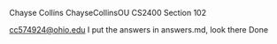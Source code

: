 Chayse Collins
ChayseCollinsOU
CS2400 Section 102 

cc574924@ohio.edu
I put the answers in answers.md, look there
Done
